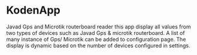 # KodenApp
Javad Gps and Microtik routerboard reader
this app display all values from two types of devices such as Javad Gps & microtik routerboard. 
A list of many instance of Gps/ Microtik can be added to configuration page. The display is dynamic based on the number of devices configured in settings. 
